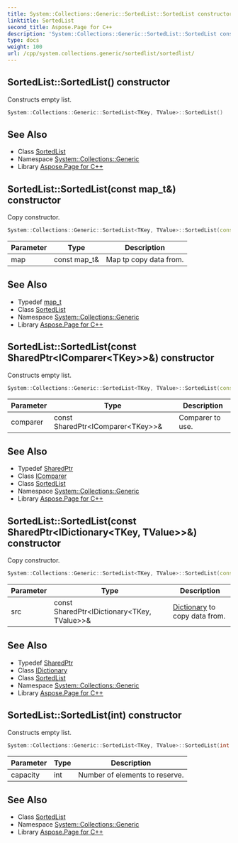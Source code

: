 ```yaml
---
title: System::Collections::Generic::SortedList::SortedList constructor
linktitle: SortedList
second_title: Aspose.Page for C++
description: 'System::Collections::Generic::SortedList::SortedList constructor. Constructs empty list in C++.'
type: docs
weight: 100
url: /cpp/system.collections.generic/sortedlist/sortedlist/
---
```

## SortedList::SortedList() constructor


Constructs empty list.

```cpp
System::Collections::Generic::SortedList<TKey, TValue>::SortedList()
```

## See Also

* Class [SortedList](../)
* Namespace [System::Collections::Generic](../../)
* Library [Aspose.Page for C++](../../../)
## SortedList::SortedList(const map_t\&) constructor


Copy constructor.

```cpp
System::Collections::Generic::SortedList<TKey, TValue>::SortedList(const map_t &map)
```


| Parameter | Type | Description |
| --- | --- | --- |
| map | const map_t\& | Map tp copy data from. |

## See Also

* Typedef [map_t](../map_t/)
* Class [SortedList](../)
* Namespace [System::Collections::Generic](../../)
* Library [Aspose.Page for C++](../../../)
## SortedList::SortedList(const SharedPtr\<IComparer\<TKey\>\>\&) constructor


Constructs empty list.

```cpp
System::Collections::Generic::SortedList<TKey, TValue>::SortedList(const SharedPtr<IComparer<TKey>> &comparer)
```


| Parameter | Type | Description |
| --- | --- | --- |
| comparer | const SharedPtr\<IComparer\<TKey\>\>\& | Comparer to use. |

## See Also

* Typedef [SharedPtr](../../../system/sharedptr/)
* Class [IComparer](../../icomparer/)
* Class [SortedList](../)
* Namespace [System::Collections::Generic](../../)
* Library [Aspose.Page for C++](../../../)
## SortedList::SortedList(const SharedPtr\<IDictionary\<TKey, TValue\>\>\&) constructor


Copy constructor.

```cpp
System::Collections::Generic::SortedList<TKey, TValue>::SortedList(const SharedPtr<IDictionary<TKey, TValue>> &src)
```


| Parameter | Type | Description |
| --- | --- | --- |
| src | const SharedPtr\<IDictionary\<TKey, TValue\>\>\& | [Dictionary](../../dictionary/) to copy data from. |

## See Also

* Typedef [SharedPtr](../../../system/sharedptr/)
* Class [IDictionary](../../idictionary/)
* Class [SortedList](../)
* Namespace [System::Collections::Generic](../../)
* Library [Aspose.Page for C++](../../../)
## SortedList::SortedList(int) constructor


Constructs empty list.

```cpp
System::Collections::Generic::SortedList<TKey, TValue>::SortedList(int capacity)
```


| Parameter | Type | Description |
| --- | --- | --- |
| capacity | int | Number of elements to reserve. |

## See Also

* Class [SortedList](../)
* Namespace [System::Collections::Generic](../../)
* Library [Aspose.Page for C++](../../../)
